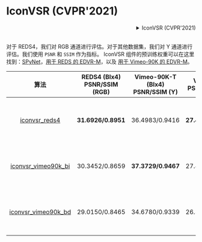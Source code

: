 # IconVSR (CVPR'2021)

<!-- [ALGORITHM] -->

<details>
<summary align="right">IconVSR (CVPR'2021)</summary>

```bibtex
@InProceedings{chan2021basicvsr,
  author = {Chan, Kelvin CK and Wang, Xintao and Yu, Ke and Dong, Chao and Loy, Chen Change},
  title = {BasicVSR: The Search for Essential Components in Video Super-Resolution and Beyond},
  booktitle = {Proceedings of the IEEE conference on computer vision and pattern recognition},
  year = {2021}
}
```

</details>

<br/>

对于 REDS4，我们对 RGB 通道进行评估。对于其他数据集，我们对 Y 通道进行评估。我们使用 `PSNR` 和 `SSIM` 作为指标。
IconVSR 组件的预训练权重可以在这里找到：[SPyNet](https://download.openmmlab.com/mmediting/restorers/basicvsr/spynet_20210409-c6c1bd09.pth)，[用于 REDS 的 EDVR-M](https://download.openmmlab.com/mmediting/restorers/iconvsr/edvrm_reds_20210413-3867262f.pth)，以及 [用于 Vimeo-90K 的 EDVR-M](https://download.openmmlab.com/mmediting/restorers/iconvsr/edvrm_vimeo90k_20210413-e40e99a8.pth)。

|                                                            算法                                                             | REDS4 (BIx4)<br>PSNR/SSIM (RGB) | Vimeo-90K-T (BIx4)<br>PSNR/SSIM (Y) | Vid4 (BIx4)<br>PSNR/SSIM (Y) | UDM10 (BDx4)<br>PSNR/SSIM (Y) | Vimeo-90K-T (BDx4)<br>PSNR/SSIM (Y) | Vid4 (BDx4)<br>PSNR/SSIM (Y) |                                                                                                              下载                                                                                                               |
| :-------------------------------------------------------------------------------------------------------------------------: | :-----------------------------: | :---------------------------------: | :--------------------------: | :---------------------------: | :---------------------------------: | :--------------------------: | :-----------------------------------------------------------------------------------------------------------------------------------------------------------------------------------------------------------------------------: |
|       [iconvsr_reds4](https://github.com/open-mmlab/mmediting/blob/master/configs/restorers/iconvsr/iconvsr_reds.py)        |       **31.6926/0.8951**        |           36.4983/0.9416            |      **27.4809/0.8354**      |        35.3377/0.9471         |           34.4299/0.9287            |        25.2110/0.7732        |       [模型](https://download.openmmlab.com/mmediting/restorers/iconvsr/iconvsr_reds4_20210413-9e09d621.pth) \| [日志](https://download.openmmlab.com/mmediting/restorers/iconvsr/iconvsr_reds4_20210413_222735.log.json)       |
| [iconvsr_vimeo90k_bi](https://github.com/open-mmlab/mmediting/blob/master/configs/restorers/iconvsr/iconvsr_vimeo90k_bi.py) |         30.3452/0.8659          |         **37.3729/0.9467**          |        27.4238/0.8297        |        34.2595/0.9398         |           34.5548/0.9295            |        24.6666/0.7491        | [模型](https://download.openmmlab.com/mmediting/restorers/iconvsr/iconvsr_vimeo90k_bi_20210413-7c7418dc.pth) \| [日志](https://download.openmmlab.com/mmediting/restorers/iconvsr/iconvsr_vimeo90k_bi_20210413_222757.log.json) |
| [iconvsr_vimeo90k_bd](https://github.com/open-mmlab/mmediting/blob/master/configs/restorers/iconvsr/iconvsr_vimeo90k_bd.py) |         29.0150/0.8465          |           34.6780/0.9339            |        26.3109/0.8028        |      **40.0640/0.9697**       |         **37.7573/0.9517**          |      **28.2464/0.8612**      | [模型](https://download.openmmlab.com/mmediting/restorers/iconvsr/iconvsr_vimeo90k_bd_20210414-5f38cb34.pth) \| [日志](https://download.openmmlab.com/mmediting/restorers/iconvsr/iconvsr_vimeo90k_bd_20210414_084128.log.json) |

